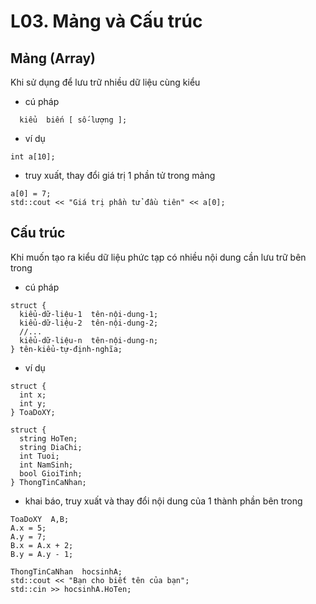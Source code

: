 
# L03. Mảng và Cấu trúc

## Mảng (Array) 
Khi sử dụng để lưu trữ nhiều dữ liệu cùng kiểu
- cú pháp
```
  kiểu  biến [ số-lượng ];
```
- ví dụ
```
int a[10];
```
- truy xuất, thay đổi giá trị 1 phần tử trong mảng
```
a[0] = 7;
std::cout << "Giá trị phần tử đầu tiên" << a[0];
```

## Cấu trúc
Khi muốn tạo ra kiểu dữ liệu phức tạp có nhiều nội dung cần lưu trữ bên trong 
- cú pháp
```
struct {
  kiểu-dữ-liệu-1  tên-nội-dung-1;
  kiểu-dữ-liệu-2  tên-nội-dung-2;
  //...
  kiểu-dữ-liệu-n  tên-nội-dung-n;
} tên-kiểu-tự-định-nghĩa;
```

- ví dụ
```
struct {
  int x;
  int y;
} ToaDoXY;

struct {
  string HoTen;
  string DiaChi;
  int Tuoi;
  int NamSinh;
  bool GioiTinh;
} ThongTinCaNhan;
```
- khai báo, truy xuất và thay đổi nội dung của 1 thành phần bên trong
```
ToaDoXY  A,B;
A.x = 5;
A.y = 7;
B.x = A.x + 2;
B.y = A.y - 1;

ThongTinCaNhan  hocsinhA;
std::cout << "Bạn cho biết tên của bạn";
std::cin >> hocsinhA.HoTen;
```
